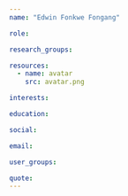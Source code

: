 ```yaml
---
name: "Edwin Fonkwe Fongang"

role:

research_groups:

resources:
  - name: avatar
    src: avatar.png

interests:

education:

social:

email:

user_groups:

quote:
---
```

